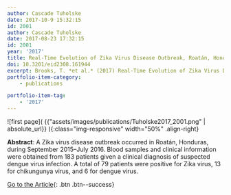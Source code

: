 ```yaml
---
author: Cascade Tuholske
date: 2017-10-9 15:32:15
id: 2001
author: Cascade Tuholske 
date: 2017-08-23 17:32:15   
id: 2001 
year: '2017'
title: Real-Time Evolution of Zika Virus Disease Outbreak, Roatán, Honduras
doi: 10.3201/eid2308.161944
excerpt: Brooks, T. *et al.* (2017) Real-Time Evolution of Zika Virus Disease Outbreak, Roatán, Honduras. Emerging infectious diseases, 10.3201/ eid2308.161944
portfolio-item-category:
    - publications

portfolio-item-tag:
    - '2017'
---
```


![first page]( {{"assets/images/publications/Tuholske2017_2001.png" | absolute_url}} ){:class="img-responsive" width="50%" .align-right}

**Abstract**: A Zika virus disease outbreak occurred in Roatán, Honduras, during September 2015–July 2016. Blood samples and clinical information were obtained from 183 patients given a clinical diagnosis of suspected dengue virus infection. A total of 79 patients were positive for Zika virus, 13 for chikungunya virus, and 6 for dengue virus.

[Go to the Article](https://www.ncbi.nlm.nih.gov/pmc/articles/PMC5547805/){: .btn .btn--success}
 




